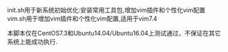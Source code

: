 init.sh用于新系统初始优化:安装常用工具包,增加vim插件和个性化vim配置
vim.sh用于增加vim插件和个性化vim配置,适用于vim7.4



本脚本仅在CentOS7.3和Ubuntu14.04/Ubuntu16.04上测试通过，不保证在其它系统上能成功执行.

